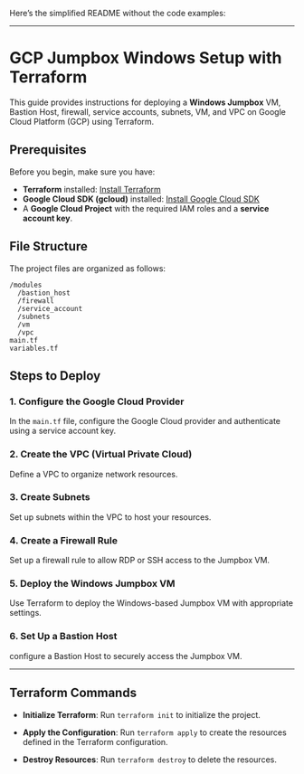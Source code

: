 Here’s the simplified README without the code examples:

---

# GCP Jumpbox Windows Setup with Terraform

This guide provides instructions for deploying a **Windows Jumpbox** VM, Bastion Host, firewall, service accounts, subnets, VM, and VPC on Google Cloud Platform (GCP) using Terraform.

## Prerequisites
Before you begin, make sure you have:
- **Terraform** installed: [Install Terraform](https://www.terraform.io/downloads.html)
- **Google Cloud SDK (gcloud)** installed: [Install Google Cloud SDK](https://cloud.google.com/sdk/docs/install)
- A **Google Cloud Project** with the required IAM roles and a **service account key**.

## File Structure

The project files are organized as follows:

```
/modules
  /bastion_host
  /firewall
  /service_account
  /subnets
  /vm
  /vpc
main.tf
variables.tf
```

## Steps to Deploy

### 1. **Configure the Google Cloud Provider**
In the `main.tf` file, configure the Google Cloud provider and authenticate using a service account key.

### 2. **Create the VPC (Virtual Private Cloud)**
Define a VPC to organize network resources.

### 3. **Create Subnets**
Set up subnets within the VPC to host your resources.

### 4. **Create a Firewall Rule**
Set up a firewall rule to allow RDP or SSH access to the Jumpbox VM.

### 5. **Deploy the Windows Jumpbox VM**
Use Terraform to deploy the Windows-based Jumpbox VM with appropriate settings.

### 6. **Set Up a Bastion Host**
configure a Bastion Host to securely access the Jumpbox VM.

---

## Terraform Commands

- **Initialize Terraform**: 
  Run `terraform init` to initialize the project.

- **Apply the Configuration**: 
  Run `terraform apply` to create the resources defined in the Terraform configuration.

- **Destroy Resources**: 
  Run `terraform destroy` to delete the resources.

